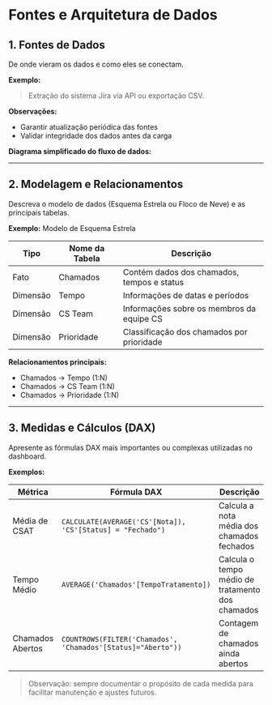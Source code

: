 # Fontes e Arquitetura de Dados

## 1. Fontes de Dados

De onde vieram os dados e como eles se conectam.  

**Exemplo:**  
> Extração do sistema Jira via API ou exportação CSV.  

**Observações:**  
- Garantir atualização periódica das fontes  
- Validar integridade dos dados antes da carga  

**Diagrama simplificado do fluxo de dados:**  

---

## 2. Modelagem e Relacionamentos

Descreva o modelo de dados (Esquema Estrela ou Floco de Neve) e as principais tabelas.  

**Exemplo:** Modelo de Esquema Estrela  

| Tipo      | Nome da Tabela       | Descrição                                      |
|-----------|-------------------|-----------------------------------------------|
| Fato      | Chamados           | Contém dados dos chamados, tempos e status    |
| Dimensão  | Tempo              | Informações de datas e períodos               |
| Dimensão  | CS Team            | Informações sobre os membros da equipe CS     |
| Dimensão  | Prioridade         | Classificação dos chamados por prioridade     |

**Relacionamentos principais:**  
- Chamados → Tempo (1:N)  
- Chamados → CS Team (1:N)  
- Chamados → Prioridade (1:N)

---

## 3. Medidas e Cálculos (DAX)

Apresente as fórmulas DAX mais importantes ou complexas utilizadas no dashboard.  

**Exemplos:**  

| Métrica           | Fórmula DAX                                               | Descrição                                      |
|------------------|----------------------------------------------------------|-----------------------------------------------|
| Média de CSAT     | `CALCULATE(AVERAGE('CS'[Nota]), 'CS'[Status] = "Fechado")` | Calcula a nota média dos chamados fechados    |
| Tempo Médio       | `AVERAGE('Chamados'[TempoTratamento])`                  | Calcula o tempo médio de tratamento dos chamados |
| Chamados Abertos  | `COUNTROWS(FILTER('Chamados', 'Chamados'[Status]="Aberto"))` | Contagem de chamados ainda abertos           |

> Observação: sempre documentar o propósito de cada medida para facilitar manutenção e ajustes futuros.

